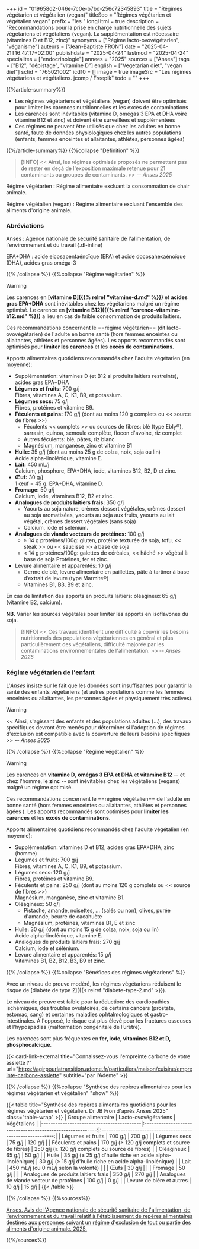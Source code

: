 +++
id = "019658d2-046e-7c0e-b7bd-256c72345893"
title = "Régimes végétarien et végétalien (vegan)"
titleSeo = "Régimes végétarien et végétalien vegan"
prefix = "les "
longHtml = true
description = "Recommandations pour la prise en charge nutritionnelle des sujets végétariens et végétaliens (vegan). La supplémentation est nécessaire (vitamines D et B12, zinc)"
synonyms = ["Régime lacto-ovovégétarien", "véganisme"]
auteurs = ["Jean-Baptiste FRON"]
date = "2025-04-21T16:47:17+02:00"
publishdate = "2025-04-24"
lastmod = "2025-04-24"
specialites = ["endocrinologie"]
annees = "2025"
sources = ["Anses"]
tags = ["B12", "dépistage", "vitamine D"]
english = ["Vegetarian diet", "vegan diet"]
sctid = "765021002"
icd10 = []
image = true
imageSrc = "Les régimes végétariens et végétaliens. jcomp / Freepik"
todo = ""
+++

{{%article-summary%}}

- Les régimes végétariens et végétaliens (vegan) doivent être optimisés pour limiter les carences nutritionnelles et les excès de contaminations
- Les carences sont inévitables (vitamine D, omégas 3 EPA et DHA voire vitamine B12 et zinc) et doivent être surveillées et supplémentées
- Ces régimes ne peuvent être utilisés que chez les adultes en bonne santé, faute de données physiologiques chez les autres populations (enfants, femmes enceintes et allaitantes, athlètes, personnes âgées)

{{%/article-summary%}}
{{%collapse "Définition" %}}

> [!INFO]
>  << Ainsi, les régimes optimisés proposés ne permettent pas de rester en deçà de l'exposition maximale retenue
pour 21 contaminants ou groupes de contaminants. >> -- *Anses 2025*

Régime végétarien
: Régime alimentaire excluant la consommation de chair animale.

Régime végétalien (vegan)
: Régime alimentaire excluant l'ensemble des aliments d'origine animale.

### Abréviations

Anses
: Agence nationale de sécurité sanitaire de l'alimentation, de l'environnement et du travail
{.dl-inline}

EPA+DHA
: acide eicosapentaénoïque (EPA) et acide docosahexaénoïque (DHA), acides gras oméga-3

{{% /collapse %}}
{{%collapse "Régime végétarien" %}}

> [!WARNING]
> Les carences en **[vitamine D]({{% relref "vitamine-d.md" %}})** et **acides gras EPA+DHA** sont inévitables chez les végétariens malgré un régime optimisé. Le carence en **[vitamine B12]({{% relref "carence-vitamine-b12.md" %}})** a lieu en cas de faible consommation de produits laitiers.

Ces recommandations concernent le ==régime végétarien== (dit lacto-ovovégétarien) de l'adulte en bonne santé (hors femmes enceintes ou allaitantes, athlètes et personnes âgées). Les apports recommandés sont optimisés pour **limiter les carences** et les **excès de contaminations**.

Apports alimentaires quotidiens recommandés chez l'adulte végétarien (en moyenne):

- Supplémentation: vitamines D (et B12 si produits laitiers restreints), acides gras EPA+DHA
- **Légumes et fruits:** 700 g/j  
  Fibres, vitamines A, C, K1, B9, et potassium.
- **Légumes secs:** 75 g/j  
  Fibres, protéines et vitamine B9.
- **Féculents et pains:** 170 g/j (dont au moins 120 g complets ou << source de fibres >>)
  - Féculents << complets >> ou sources de fibres: blé (type Ebly®), sarrasin, quinoa, semoule complète, flocon d'avoine, riz complet
  - Autres féculents: blé, pâtes, riz blanc
  - Magnésium, manganèse, zinc et vitamine B1
- **Huile:** 35 g/j (dont au moins 25 g de colza, noix, soja ou lin)  
  Acide alpha-linolénique, vitamine E.
- **Lait:** 450 mL/j  
  Calcium, phosphore, EPA+DHA, iode, vitamines B12, B2, D et zinc.
- **Œuf:** 30 g/j  
  1 œuf = 45 g. EPA+DHA, vitamine D.
- **Fromage:** 50 g/j  
  Calcium, iode, vitamines B12, B2 et zinc.
- **Analogues de produits laitiers frais:** 350 g/j
  - Yaourts au soja nature, crèmes dessert végétales, crèmes dessert au soja aromatisées, yaourts au soja
aux fruits, yaourts au lait végétal, crèmes dessert végétales (sans soja)
  - Calcium, iode et sélénium.
- **Analogues de viande vecteurs de protéines:** 100 g/j
  - ≥ 14 g protéines/100g: gluten, protéine texturée de soja, tofu, << steak >> ou << saucisse >> à base de soja
  - < 14 g protéines/100g: galettes de céréales, << hâché >> végétal à base de soja
  Protéines, fer et zinc.
- Levure alimentaire et apparentés: 10 g/j
  - Germe de blé, levure alimentaire en paillettes, pâte à tartiner à base d’extrait de levure (type Marmite®)
  - Vitamines B1, B3, B9 et zinc.

En cas de limitation des apports en produits laitiers: oléagineux 65 g/j (vitamine B2, calcium).

**NB.** Varier les sources végétales pour limiter les apports en isoflavones du soja.

> [!INFO]
> << Ces travaux identifient une difficulté à couvrir les besoins nutritionnels des populations végétariennes en général et plus particulièrement des végétaliens, difficulté majorée par les contaminations environnementales de l'alimentation. >> -- *Anses 2025*

### Régime végétarien de l'enfant

L'*Anses* insiste sur le fait que les données sont insuffisantes pour garantir la santé des enfants végétariens (et autres populations comme les femmes enceintes ou allaitantes, les personnes âgées et physiquement très actives).

> [!WARNING]
> << Ainsi, s'agissant des enfants et des populations adultes (...), des travaux spécifiques devront être menés pour déterminer si l'adoption de régimes d'exclusion est compatible avec la couverture de leurs besoins spécifiques >> -- *Anses 2025*

{{% /collapse %}}
{{%collapse "Régime végétalien" %}}

> [!WARNING]
> Les carences en **vitamine D**, **omégas 3 EPA et DHA** et **vitamine B12** -- et chez l'homme, le **zinc** -- sont inévitables chez les végétaliens (vegans) malgré un régime optimisé.

Ces recommandations concernent le ==régime végétalien== de l'adulte en bonne santé (hors femmes enceintes ou allaitantes, athlètes et personnes âgées ). Les apports recommandés sont optimisés pour **limiter les carences** et les **excès de contaminations**.

Apports alimentaires quotidiens recommandés chez l'adulte végétalien (en moyenne):

- Supplémentation: vitamines D et B12, acides gras EPA+DHA, zinc (homme)
- Légumes et fruits: 700 g/j  
  Fibres, vitamines A, C, K1, B9, et potassium.
- Légumes secs: 120 g/j  
  Fibres, protéines et vitamine B9.
- Féculents et pains: 250 g/j (dont au moins 120 g complets ou << source de fibres >>)  
  Magnésium, manganèse, zinc et vitamine B1.
- Oléagineux: 50 g/j
  - Pistache, amande, noisettes, ... (salés ou non), olives, purée d'amande, beurre de cacahuète
  - Magnésium, protéines, vitamines B1, E et zinc
- Huile: 30 g/j (dont au moins 15 g de colza, noix, soja ou lin)  
  Acide alpha-linolénique, vitamine E.
- Analogues de produits laitiers frais: 270 g/j  
  Calcium, iode et sélénium.
- Levure alimentaire et apparentés: 15 g/j  
  Vitamines B1, B2, B12, B3, B9 et zinc.

{{% /collapse %}}
{{%collapse "Bénéfices des régimes végétariens" %}}

Avec un niveau de preuve modéré, les régimes végétariens réduisent le risque de [diabète de type 2]({{< relref "diabete-type-2.md" >}}).

Le niveau de preuve est faible pour la réduction: des cardiopathies ischémiques, des troubles ovulatoires, de certains cancers (prostate, estomac, sang) et certaines maladies ophtalmologiques et gastro-intestinales. À l'opposé, le risque est plus élevé pour les fractures osseuses et l'hypospadias (malformation congénitale de l’urètre).

Les carences sont plus fréquentes en **fer, iode, vitamines B12 et D, phosphocalcique**.

{{< card-link-external title="Connaissez-vous l'empreinte carbone de votre assiette ?" url="https://agirpourlatransition.ademe.fr/particuliers/maison/cuisine/empreinte-carbone-assiette" subtitle="par l'Ademe" >}}

{{% /collapse %}}
{{%collapse "Synthèse des repères alimentaires pour les régimes végétarien et végétalien" "show" %}}

{{< table title="Synthèse des repères alimentaires quotidiens pour les régimes végétarien et végétalien. Dr JB Fron d'après Anses 2025" class="table-wrap" >}}
| Groupe alimentaire                       |                    Lacto-ovovégétariens                    |                        Végétaliens                         |
|------------------------------------------|:----------------------------------------------------------:|:----------------------------------------------------------:|
| Légumes et fruits                        |                          700 g/j                           |                          700 g/j                           |
| Légumes secs                             |                           75 g/j                           |                          120 g/j                           |
| Féculents et pains                       |      170 g/j (≥ 120 g/j complets et source de fibres)      |      250 g/j (≥ 120 g/j complets ou source de fibres)      |
| Oléagineux                               |                           65 g/j                           |                           50 g/j                           |
| Huile                                    | 35 g/j (≥ 25 g/j d'huile riche en acide alpha-linolénique) | 30 g/j (≥ 15 g/j d'huile riche en acide alpha-linolénique) |
| Lait                                     |           450 mL/j (ou 0 mL/j selon la volonté)            |                                                            |
| Œufs                                     |                           30 g/j                           |                                                            |
| Fromage                                  |                           50 g/j                           |                                                            |
| Analogues de produits laitiers frais     |                          350 g/j                           |                          270 g/j                           |
| Analogues de viande vecteur de protéines |                          100 g/j                           |                           0 g/j                            |
| Levure de bière et autres                |                           10 g/j                           |                           15 g/j                           |
{{< /table >}}

{{% /collapse %}}
{{%sources%}}

[Anses. Avis de l'Agence nationale de sécurité sanitaire de l'alimentation, de l'environnement et du travail relatif à l'établissement de repères alimentaires destinés aux personnes suivant un régime d'exclusion de tout ou partie des aliments d'origine animale. 2025.](https://www.anses.fr/fr/content/regimes-vegetariens-effets-sur-la-sante-et-reperes-alimentaires)

{{%/sources%}}
